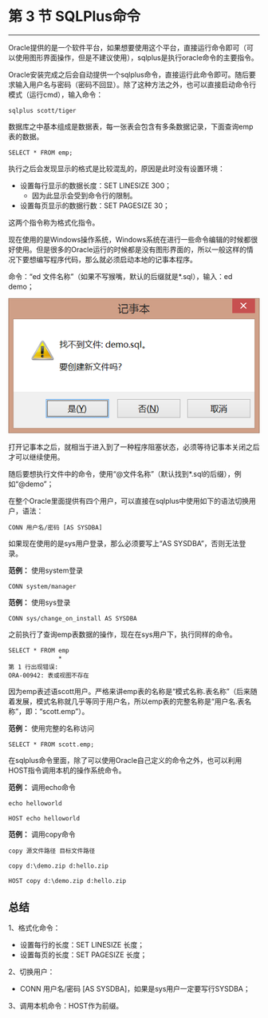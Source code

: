 # 第 3 节 SQLPlus命令

---

Oracle提供的是一个软件平台，如果想要使用这个平台，直接运行命令即可（可以使用图形界面操作，但是不建议使用），sqlplus是执行oracle命令的主要指令。

Oracle安装完成之后会自动提供一个sqlplus命令，直接运行此命令即可。随后要求输入用户名与密码（密码不回显）。除了这种方法之外，也可以直接启动命令行模式（运行cmd），输入命令：

```
sqlplus scott/tiger
```

数据库之中基本组成是数据表，每一张表会包含有多条数据记录，下面查询emp表的数据。

```
SELECT * FROM emp;
```

执行之后会发现显示的格式是比较混乱的，原因是此时没有设置环境：

* 设置每行显示的数据长度：SET LINESIZE 300；
  * 因为此显示会受到命令行的限制。
* 设置每页显示的数据行数：SET PAGESIZE 30；

这两个指令称为格式化指令。

现在使用的是Windows操作系统，Windows系统在进行一些命令编辑的时候都很好使用。但是很多的Oracle运行的时候都是没有图形界面的，所以一般这样的情况下要想编写程序代码，那么就必须启动本地的记事本程序。

命令：“ed 文件名称”（如果不写猴嘴，默认的后缀就是*.sql），输入：ed demo；

![](/images/chapter-4/section-3/1.png)

打开记事本之后，就相当于进入到了一种程序阻塞状态，必须等待记事本关闭之后才可以继续使用。

随后要想执行文件中的命令，使用“@文件名称”（默认找到*.sql的后缀），例如“@demo”；

在整个Oracle里面提供有四个用户，可以直接在sqlplus中使用如下的语法切换用户，语法：

```
CONN 用户名/密码 [AS SYSDBA]
```

如果现在使用的是sys用户登录，那么必须要写上“AS SYSDBA”，否则无法登录。

**范例：** 使用system登录

```
CONN system/manager
```

**范例：** 使用sys登录

```
CONN sys/change_on_install AS SYSDBA
```

之前执行了查询emp表数据的操作，现在在sys用户下，执行同样的命令。

```
SELECT * FROM emp
              *
第 1 行出现错误:
ORA-00942: 表或视图不存在
```

因为emp表述语scott用户。严格来讲emp表的名称是“模式名称.表名称”（后来随着发展，模式名称就几乎等同于用户名，所以emp表的完整名称是“用户名.表名称”，即：“scott.emp”）。

**范例：** 使用完整的名称访问

```
SELECT * FROM scott.emp;
```

在sqlplus命令里面，除了可以使用Oracle自己定义的命令之外，也可以利用HOST指令调用本机的操作系统命令。

**范例：** 调用echo命令

```
echo helloworld
```

```
HOST echo helloworld
```

**范例：** 调用copy命令

```
copy 源文件路径 目标文件路径
```

```
copy d:\demo.zip d:hello.zip
```

```
HOST copy d:\demo.zip d:hello.zip
```


## 总结


1、格式化命令：
  * 设置每行的长度：SET LINESIZE 长度；
  * 设置每页的长度：SET PAGESIZE 长度；

2、切换用户：
  * CONN 用户名/密码 [AS SYSDBA]，如果是sys用户一定要写行SYSDBA；

3、调用本机命令：HOST作为前缀。

